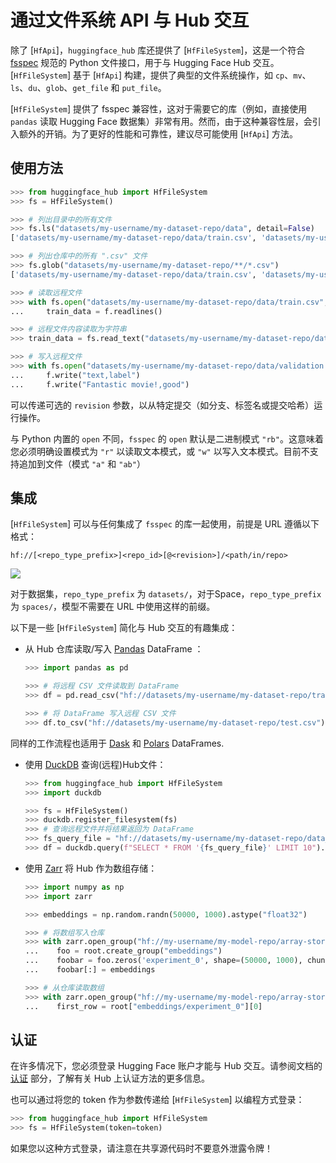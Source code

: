 <!--⚠️ 请注意，此文件为 Markdown 格式，但包含我们文档生成器的特定语法（类似于 MDX），可能无法在您的 Markdown 查看器中正确渲染。
-->

# 通过文件系统 API 与 Hub 交互

除了 [`HfApi`]，`huggingface_hub` 库还提供了 [`HfFileSystem`]，这是一个符合 [fsspec](https://filesystem-spec.readthedocs.io/en/latest/) 规范的 Python 文件接口，用于与 Hugging Face Hub 交互。[`HfFileSystem`] 基于 [`HfApi`] 构建，提供了典型的文件系统操作，如 `cp`、`mv`、`ls`、`du`、`glob`、`get_file` 和 `put_file`。

<Tip warning={true}>

  [`HfFileSystem`] 提供了 fsspec 兼容性，这对于需要它的库（例如，直接使用 `pandas` 读取 Hugging Face 数据集）非常有用。然而，由于这种兼容性层，会引入额外的开销。为了更好的性能和可靠性，建议尽可能使用 [`HfApi`] 方法。


</Tip>

## 使用方法

```python
>>> from huggingface_hub import HfFileSystem
>>> fs = HfFileSystem()

>>> # 列出目录中的所有文件
>>> fs.ls("datasets/my-username/my-dataset-repo/data", detail=False)
['datasets/my-username/my-dataset-repo/data/train.csv', 'datasets/my-username/my-dataset-repo/data/test.csv']

>>> # 列出仓库中的所有 ".csv" 文件
>>> fs.glob("datasets/my-username/my-dataset-repo/**/*.csv")
['datasets/my-username/my-dataset-repo/data/train.csv', 'datasets/my-username/my-dataset-repo/data/test.csv']

>>> # 读取远程文件
>>> with fs.open("datasets/my-username/my-dataset-repo/data/train.csv", "r") as f:
...     train_data = f.readlines()

>>> # 远程文件内容读取为字符串
>>> train_data = fs.read_text("datasets/my-username/my-dataset-repo/data/train.csv", revision="dev")

>>> # 写入远程文件
>>> with fs.open("datasets/my-username/my-dataset-repo/data/validation.csv", "w") as f:
...     f.write("text,label")
...     f.write("Fantastic movie!,good")
```

可以传递可选的 `revision` 参数，以从特定提交（如分支、标签名或提交哈希）运行操作。

与 Python 内置的 `open` 不同，`fsspec` 的 `open` 默认是二进制模式 `"rb"`。这意味着您必须明确设置模式为 `"r"` 以读取文本模式，或 `"w"` 以写入文本模式。目前不支持追加到文件（模式 `"a"` 和 `"ab"`）

## 集成

[`HfFileSystem`] 可以与任何集成了 `fsspec` 的库一起使用，前提是 URL 遵循以下格式：

```
hf://[<repo_type_prefix>]<repo_id>[@<revision>]/<path/in/repo>
```

<div class="flex justify-center">
<img src="https://mirror-hf.co/datasets/huggingface/documentation-images/resolve/main/huggingface_hub/hf_urls.png"/>
</div>

对于数据集，`repo_type_prefix` 为 `datasets/`，对于Space，`repo_type_prefix`为 `spaces/`，模型不需要在 URL 中使用这样的前缀。

以下是一些 [`HfFileSystem`] 简化与 Hub 交互的有趣集成：

* 从 Hub 仓库读取/写入 [Pandas](https://pandas.pydata.org/pandas-docs/stable/user_guide/io.html#reading-writing-remote-files) DataFrame ：

  ```python
  >>> import pandas as pd

  >>> # 将远程 CSV 文件读取到 DataFrame
  >>> df = pd.read_csv("hf://datasets/my-username/my-dataset-repo/train.csv")

  >>> # 将 DataFrame 写入远程 CSV 文件
  >>> df.to_csv("hf://datasets/my-username/my-dataset-repo/test.csv")
  ```

同样的工作流程也适用于 [Dask](https://docs.dask.org/en/stable/how-to/connect-to-remote-data.html) 和 [Polars](https://pola-rs.github.io/polars/py-polars/html/reference/io.html) DataFrames.

* 使用 [DuckDB](https://duckdb.org/docs/guides/python/filesystems) 查询(远程)Hub文件：

  ```python
  >>> from huggingface_hub import HfFileSystem
  >>> import duckdb

  >>> fs = HfFileSystem()
  >>> duckdb.register_filesystem(fs)
  >>> # 查询远程文件并将结果返回为 DataFrame
  >>> fs_query_file = "hf://datasets/my-username/my-dataset-repo/data_dir/data.parquet"
  >>> df = duckdb.query(f"SELECT * FROM '{fs_query_file}' LIMIT 10").df()
  ```

* 使用 [Zarr](https://zarr.readthedocs.io/en/stable/tutorial.html#io-with-fsspec) 将 Hub 作为数组存储：

  ```python
  >>> import numpy as np
  >>> import zarr

  >>> embeddings = np.random.randn(50000, 1000).astype("float32")

  >>> # 将数组写入仓库
  >>> with zarr.open_group("hf://my-username/my-model-repo/array-store", mode="w") as root:
  ...    foo = root.create_group("embeddings")
  ...    foobar = foo.zeros('experiment_0', shape=(50000, 1000), chunks=(10000, 1000), dtype='f4')
  ...    foobar[:] = embeddings

  >>> # 从仓库读取数组
  >>> with zarr.open_group("hf://my-username/my-model-repo/array-store", mode="r") as root:
  ...    first_row = root["embeddings/experiment_0"][0]
  ```

## 认证

在许多情况下，您必须登录 Hugging Face 账户才能与 Hub 交互。请参阅文档的[认证](../quick-start#authentication) 部分，了解有关 Hub 上认证方法的更多信息。

也可以通过将您的 token 作为参数传递给 [`HfFileSystem`] 以编程方式登录：

```python
>>> from huggingface_hub import HfFileSystem
>>> fs = HfFileSystem(token=token)
```

如果您以这种方式登录，请注意在共享源代码时不要意外泄露令牌！ 
